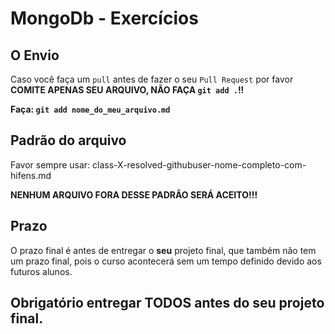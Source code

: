 # MongoDb - Exercícios

## O Envio

Caso você faça um `pull` antes de fazer o seu `Pull Request` por favor **COMITE APENAS SEU ARQUIVO, NÃO FAÇA `git add .`!!**

**Faça: `git add nome_do_meu_arquivo.md`**

## Padrão do arquivo

Favor sempre usar: class-X-resolved-githubuser-nome-completo-com-hifens.md

**NENHUM ARQUIVO FORA DESSE PADRÃO SERÁ ACEITO!!!**

## Prazo

O prazo final é antes de entregar o **seu** projeto final, que também não tem um prazo final, pois o curso acontecerá sem um tempo definido devido aos futuros alunos.

## Obrigatório entregar **TODOS** antes do seu projeto final.
